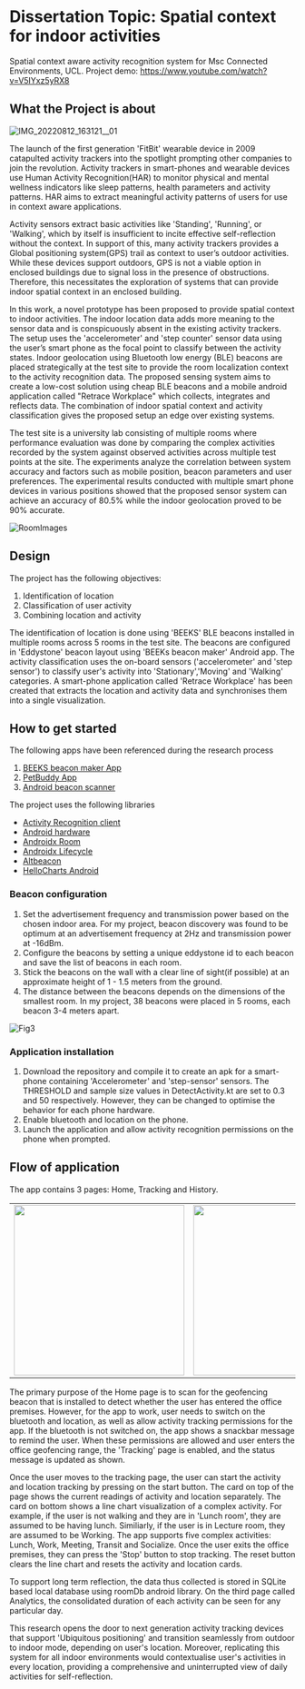 # Dissertation Topic: Spatial context for indoor activities
Spatial context aware activity recognition system for Msc Connected Environments, UCL.
Project demo: https://www.youtube.com/watch?v=V5IYxz5yRX8

## What the Project is about
![IMG_20220812_163121__01](https://user-images.githubusercontent.com/91799774/184658367-d247d0f9-7877-4171-9e5d-b9ad0b83ddd2.jpg)

The launch of the first generation 'FitBit' wearable device in 2009 catapulted activity trackers into the spotlight prompting other companies to join the revolution. Activity trackers in smart-phones and wearable devices use Human Activity Recognition(HAR) to monitor physical and mental wellness indicators like sleep patterns, health parameters and activity patterns. HAR aims to extract meaningful activity patterns of users for use in context aware applications.  

Activity sensors extract basic activities like 'Standing', 'Running', or 'Walking', which by itself is insufficient to incite effective self-reflection without the context. In support of this, many activity trackers provides a Global positioning system(GPS) trail as context to user’s outdoor activities. While these devices support outdoors, GPS is not a viable option in enclosed buildings due to signal loss in the presence of obstructions. Therefore, this necessitates the exploration of systems that can provide indoor spatial context in an enclosed building.

In this work, a novel prototype has been proposed to provide spatial context to indoor activities. The indoor location data adds more meaning to the sensor data and is conspicuously absent in the existing activity trackers. The setup uses the 'accelerometer' and 'step counter' sensor data using the user’s smart phone as the focal point to classify between the activity states. Indoor geolocation using Bluetooth low energy (BLE) beacons are placed strategically at the test site to provide the room localization context to the activity recognition data. The proposed sensing system aims to create a low-cost solution using cheap BLE beacons and a mobile android application called "Retrace Workplace" which collects, integrates and reflects data. The combination of indoor spatial context and activity classification gives the proposed setup an edge over existing systems.

The test site is a university lab consisting of multiple rooms where performance evaluation was done by comparing the complex activities recorded by the system against observed activities across multiple test points at the site. The experiments analyze the correlation between system accuracy and factors such as mobile position, beacon parameters and user preferences. The experimental results conducted with multiple smart phone devices in various positions showed that the proposed sensor system can achieve an accuracy of 80.5% while the indoor geolocation proved to be 90% accurate. 

![RoomImages](https://user-images.githubusercontent.com/91799774/184658491-e2590320-e609-44b5-9c75-f59eff08ca27.jpg)

## Design

The project has the following objectives: 
1. Identification of location
2. Classification of user activity
3. Combining location and activity

The identification of location is done using 'BEEKS' BLE beacons installed in multiple rooms across 5 rooms in the test site. The beacons are configured in 'Eddystone' beacon layout using 'BEEKs beacon maker' Android app. The activity classification uses the on-board sensors ('accelerometer' and 'step sensor') to classify user's activity into 'Stationary','Moving' and 'Walking' categories. A smart-phone application called 'Retrace Workplace' has been created that extracts the location and activity data and synchronises them into a single visualization.


## How to get started

The following apps have been referenced during the research process
1. <a href="https://play.google.com/store/apps/details?id=com.bluvision.beaconmaker&gl=US)">BEEKS beacon maker App<a>
2. <a href="https://www.raywenderlich.com/24859773-activity-recognition-api-tutorial-for-android-getting-started">PetBuddy App<a>
3. <a href="https://github.com/Bridouille/android-beacon-scanner">Android beacon scanner<a>

The project uses the following libraries
<ul>

<li><a href="https://developers.google.com/android/reference/com/google/android/gms/location/ActivityRecognitionClient">Activity Recognition client<a></li>
<li><a href="https://developer.android.com/reference/android/hardware/package-summary">Android hardware <a></li>
<li><a href="https://developer.android.com/jetpack/androidx/releases/room">Androidx Room <a></li>
<li><a href="https://developer.android.com/jetpack/androidx/releases/lifecycle">Androidx Lifecycle <a></li>
<li><a href="https://altbeacon.github.io/android-beacon-library/">Altbeacon <a></li>
<li><a href="https://github.com/lecho/hellocharts-android">HelloCharts Android <a></li>
</ul>

### Beacon configuration
1. Set the advertisement frequency and transmission power based on the chosen indoor area. For my project, beacon discovery was found to be optimum at an advertisement frequency at 2Hz and transmission power at -16dBm. 
2. Configure the beacons by setting a unique eddystone id to each beacon and save the list of beacons in each room. 
3. Stick the beacons on the wall with a clear line of sight(if possible) at an approximate height of 1 - 1.5 meters from the ground.
4. The distance between the beacons depends on the dimensions of the smallest room. In my project, 38 beacons were placed in 5 rooms, each beacon 3-4 meters apart.

![Fig3](https://user-images.githubusercontent.com/91799774/184658200-1e91d0a6-956a-4807-a3ac-41c6e8cf7147.jpg)

### Application installation
1. Download the repository and compile it to create an apk for a smart-phone containing 'Accelerometer' and 'step-sensor' sensors. 
The THRESHOLD and sample size values in DetectActivity.kt are set to 0.3 and 50 respectively. However, they can be changed to optimise the behavior for each phone hardware.
2. Enable bluetooth and location on the phone.
2. Launch the application and allow activity recognition permissions on the phone when prompted.

## Flow of application
The app contains 3 pages: Home, Tracking and History.
<table>
  <tr>
    <td>
<img src="https://user-images.githubusercontent.com/91799774/185184547-1c62d44c-1ed0-4b90-bd83-15c1b9503576.jpg" width="300" />
    </td>
    <td>
<img src="https://user-images.githubusercontent.com/91799774/184658784-702b210d-ec9a-4c1c-a4f1-05b3608bd3c4.jpg" width="300" />
    </td>
    <td>
<img src="https://user-images.githubusercontent.com/91799774/184658885-d8d81628-1082-4d97-b362-10e884c01b02.jpg" width="300" />
    </td>
  </tr>
  </table>

The primary purpose of the Home page is to scan for the geofencing beacon that is installed to detect whether the user has entered the office premises.
However, for the app to work, user needs to switch on the bluetooth and location, as well as allow activity tracking permissions for the app. 
If the bluetooth is not switched on, the app shows a snackbar message to remind the user. When these permissions are allowed and user enters the office geofencing range, the 'Tracking' page is enabled, and the status message is updated as shown. 

Once the user moves to the tracking page, the user can start the activity and location tracking by pressing on the start button. The card on top of the page shows the current readings of activity and location separately. The card on bottom shows a line chart visualization of a complex activity. 
For example, if the user is not walking and they are in 'Lunch room', they are assumed to be having lunch. Similiarly, if the user is in Lecture room, they are assumed to be Working. The app supports five complex activities: Lunch, Work, Meeting, Transit and Socialize. Once the user exits the office premises, they can press the 'Stop' button to stop tracking. The reset button clears the line chart and resets the activity and location cards.

To support long term reflection, the data thus collected is stored in SQLite based local database using roomDb android library. On the third page called Analytics, the consolidated duration of each activity can be seen for any particular day. 

This research opens the door to next generation activity tracking devices that support 'Ubiquitous positioning' and transition seamlessly from outdoor to indoor mode, depending on user's location. Moreover, replicating this system for all indoor environments would contextualise user's activities in every location, providing a comprehensive and uninterrupted view of daily activities for self-reflection.
